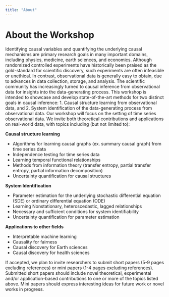 ```yaml
---
title: "About"
---
```


# About the Workshop
Identifying causal variables and quantifying the underlying causal mechanisms are primary research goals in many important domains, including physics, medicine, earth sciences, and economics. Although randomized controlled experiments have historically been praised as the gold-standard for scientific discovery, such experiments are often infeasible or unethical. In contrast, observational data is generally easy to obtain, due to advances in data collection, storage, and analysis. The scientific community has increasingly turned to causal inference from observational data for insights into the data-generating process. This workshop is intended to showcase and develop state-of-the-art methods for two distinct goals in causal inference: 1. Causal structure learning from observational data, and 2. System identification of the data-generating process from observational data. Our workshop will focus on the setting of time series observational data. We invite both theoretical contributions and applications on real-world data, with topics including (but not limited to):

**Causal structure learning**
- Algorithms for learning causal graphs (ex. summary causal graph) from time series data
- Independence testing for time series data
- Learning temporal functional relationships
- Methods from information theory (transfer entropy, partial transfer entropy, partial information decomposition)
- Uncertainty quantification for causal structures 

**System Identification**
- Parameter estimation for the underlying stochastic differential equation (SDE) or ordinary differential equation (ODE)
- Learning Nonstationary, heteroscedastic, lagged relationships
- Necessary and sufficient conditions for system identifiability 
- Uncertainty quantification for parameter estimation

**Applications to other fields**
- Interpretable machine learning 
- Causality for fairness
- Causal discovery for Earth sciences
- Causal discovery for health sciences

If accepted, we plan to invite researchers to submit short papers (5-9 pages excluding references) or mini papers (1-4 pages excluding references). Submitted short papers should include novel theoretical, experimental and/or application-based contributions to one or more of the topics listed above. Mini papers should express interesting ideas for future work or novel works in progress.

